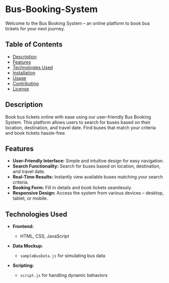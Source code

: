 # Bus-Booking-System
Welcome to the Bus Booking System – an online platform to book bus tickets for your next journey.
## Table of Contents

- [Description](#description)
- [Features](#features)
- [Technologies Used](#technologies-used)
- [Installation](#installation)
- [Usage](#usage)
- [Contributing](#contributing)
- [License](#license)

## Description

Book bus tickets online with ease using our user-friendly Bus Booking System. This platform allows users to search for buses based on their location, destination, and travel date. Find buses that match your criteria and book tickets hassle-free.

## Features

- **User-Friendly Interface:** Simple and intuitive design for easy navigation.
- **Search Functionality:** Search for buses based on location, destination, and travel date.
- **Real-Time Results:** Instantly view available buses matching your search criteria.
- **Booking Form:** Fill in details and book tickets seamlessly.
- **Responsive Design:** Access the system from various devices – desktop, tablet, or mobile.

## Technologies Used

- **Frontend:**
  - HTML, CSS, JavaScript

- **Data Mockup:**
  - `sampleBusData.js` for simulating bus data

- **Scripting:**
  - `script.js` for handling dynamic behaviors
